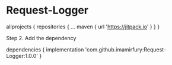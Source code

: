 # Request-Logger

allprojects {
	repositories {
		...
		maven { url 'https://jitpack.io' }
	}
}


Step 2. Add the dependency

dependencies {
      implementation 'com.github.imamirfury:Request-Logger:1.0.0'
}
